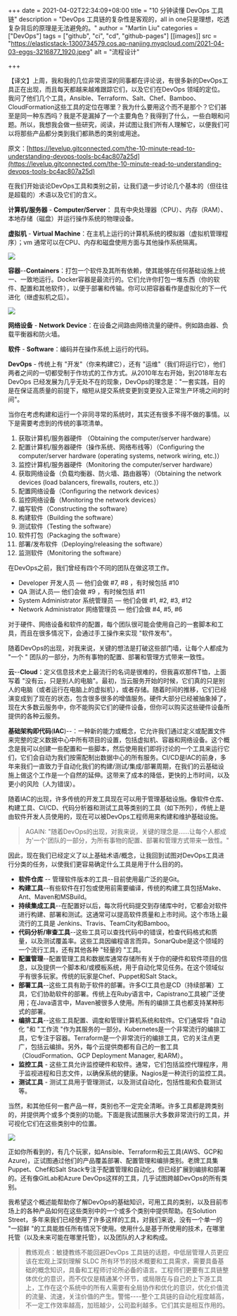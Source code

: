 +++
date = 2021-04-02T22:34:09+08:00
title = "10 分钟读懂 DevOps 工具链"
description = "DevOps 工具链的复杂性是客观的，all in one只是理想，吃透复杂背后的原理是无法避免的。"
author = "Martin Liu"
categories = ["DevOps"]
tags = ["github", "ci", "cd", "github-pages"]
[[images]]
  src = "https://elasticstack-1300734579.cos.ap-nanjing.myqcloud.com/2021-04-03-eggs-3216877_1920.jpeg"
  alt = "流程设计"

+++

【译文】上周，我和我的几位非常资深的同事都在评论说，有很多新的DevOps工具正在出现，而且每天都越来越难跟踪它们，以及它们在DevOps 领域的定位。我问了他们几个工具，Ansible、Terraform、Salt、Chef、Bamboo、CloudFormation这些工具的定位在哪里？我为什么要用这个而不是那个？它们甚至是同一种东西吗？我是不是漏掉了一个主要角色？我得到了什么，一些白眼和问题。所以，我想我会做一些研究，阅读，并试图让我们所有人理解它，以便我们可以将那些产品都分类到我们都熟悉的类别或用途。

原文：[https://levelup.gitconnected.com/the-10-minute-read-to-understanding-devops-tools-bc4ac807a25d](https://levelup.gitconnected.com/the-10-minute-read-to-understanding-devops-tools-bc4ac807a25d)

<!--more-->

在我们开始谈论DevOps工具和类别之前，让我们退一步讨论几个基本的（但往往是超载的）术语以及它们的含义。

**计算机/服务器**  - **Computer/Server**： 具有中央处理器（CPU）、内存（RAM）、本地存储（磁盘）并运行操作系统的物理设备。

**虚拟机** - **Virtual Machine**：在主机上运行的计算机系统的模拟器（虚拟机管理程序）；vm 通常可以在CPU、内存和磁盘使用方面与其他操作系统隔离。

![](https://elasticstack-1300734579.cos.ap-nanjing.myqcloud.com/2021-04-02-0-cuHFPvnmr141Dfcc.png)

**容器**--**Containers**：打包一个软件及其所有依赖，使其能够在任何基础设施上统一、一致地运行。Docker容器是最流行的。它们允许你打包一堆东西（你的软件、配置和其他软件），以便于部署和传输。你可以把容器看作是虚拟化的下一代进化（继虚拟机之后）。

![](https://elasticstack-1300734579.cos.ap-nanjing.myqcloud.com/2021-04-02-0-hWRNCynYRFw2KCxn.png)

**网络设备** - **Network Device**：在设备之间路由网络流量的硬件。例如路由器、负载平衡器和防火墙。

**软件** - **Software**：编码并在操作系统上运行的代码。

**DevOps** - 传统上有 "开发"（你来构建它），还有 "运维"（我们将运行它），他们两者之间的一切都受制于作坊式的工作方式。从2010年左右开始，到2018年左右DevOps 已经发展为几乎无处不在的现象，DevOps的理念是："一套实践，目的是在保证高质量的前提下，缩短从提交系统变更到变更投入正常生产环境之间的时间"。

当你在考虑构建和运行一个非同寻常的系统时，其实还有很多不得不做的事情。以下是需要考虑到的传统的事项清单。

1. 获取计算机/服务器硬件 （Obtaining the computer/server hardware）
2. 配置计算机/服务器硬件（操作系统、网络布线等）（Configuring the computer/server hardware (operating systems, network wiring, etc.)）
3. 监控计算机/服务器硬件（Monitoring the computer/server hardware）
4. 获取网络设备（负载均衡器、防火墙、路由器等）（Obtaining the network devices (load balancers, firewalls, routers, etc.)）
5. 配置网络设备（Configuring the network devices）
6. 监控网络设备（Monitoring the network devices）
7. 编写软件（Constructing the software）
8. 构建软件（Building the software）
9. 测试软件（Testing the software）
10. 软件打包（Packaging the software）
11. 部署/发布软件（Deploying/releasing the software）
12. 监测软件（Monitoring the software）

在DevOps之前，我们曾经有四个不同的团队在做这项工作。

- Developer 开发人员 — 他们会做  #7, #8 ，有时候包括 #10
- QA 测试人员— 他们会做 #9 ，有时候包括  #11
- System Administrator 系统管理员 — 他们会做  #1, #2, #3, #12
- Network Administrator 网络管理员 — 他们会做 #4, #5, #6

对于硬件、网络设备和软件的配置，每个团队很可能会使用自己的一套脚本和工具，而且在很多情况下，会通过手工操作来实现 "软件发布"。

随着DevOps的出现，对我来说，关键的想法是打破这些部门墙，让每个人都成为 "一个 " 团队的一部分，为所有事物的配置、部署和管理方式带来一致性。

**云**--**Cloud**：定义信息技术史上最流行的名词是很难的，但我喜欢那件T恤，上面写着 "没有云，只是别人的电脑"。最初，当云服务开始的时候，它们真的只是别人的电脑（或者运行在电脑上的虚拟机），或者存储。随着时间的推移，它们已经演变成到了现在的状态，包含很多很多的增值服务。硬件大部分已经被抽象掉了，现在大多数云服务中，你不能购买它们的硬件设备，但你可以购买这些硬件设备所提供的各种云服务。

**基础架构即代码**(**IAC**)--：一种新的能力或概念，它允许我们通过定义或配置文件来完整的定义数据中心中所有项目的设置，包括虚拟机、容器和网络设备。这个概念是我可以创建一些配置和一些脚本，然后使用我们即将讨论的一个工具来运行它们，它们会自动为我们按需配制出数据中心的所有服务。CI/CD是IAC的前身，多年来我们一直致力于自动化我们的构建/测试/集成/部署周期，在我们的云基础设施上做这个工作是一个自然的延伸。这带来了成本的降低，更快的上市时间，以及更小的风险（人为错误）。

随着IAC的出现，许多传统的开发工具现在可以用于管理基础设施。像软件仓库、构建工具、CI/CD、代码分析器和测试工具等类别的工具（如下所列），传统上是由软件开发人员使用的，现在可以被DevOps工程师用来构建和维护基础设施。

> AGAIN: "随着DevOps的出现，对我来说，关键的理念是......让每个人都成为'一个'团队的一部分，为所有事物的配置、部署和管理方式带来一致性。"

因此，现在我们已经定义了以上基础术语/概念，让我回到试图对DevOps工具进行分类的任务，以使我们更容易确定什么工具是用于什么目的的。

* **软件仓库** -- 管理软件版本的工具--目前使用最广泛的是Git。
* **构建工具**--有些软件在打包或使用前需要编译，传统的构建工具包括Make、Ant、Maven和MSBuild。
* **持续集成工具**--在配置好以后，每次将代码提交到存储库中时，它都会对软件进行构建、部署和测试。这通常可以提高软件质量和上市时间。这个市场上最流行的工具是 Jenkins、Travis、TeamCity和Bamboo。
* **代码分析/审查工具**--这些工具可以查找代码中的错误，检查代码格式和质量，以及测试覆盖率。这些工具因编程语言而异。SonarQube是这个领域的一个流行工具，还有其他各种 "轻量的 "工具。
* **配置管理**--配置管理工具和数据库通常存储所有关于你的硬件和软件项目的信息，以及提供一个脚本和/或模板系统，用于自动化常见任务。在这个领域似乎有很多玩家。传统的玩家是Chef、Puppet和Salt Stack。
* **部署工具**--这些工具有助于软件的部署。许多CI工具也是CD（持续部署）工具，它们协助软件的部署。传统上在Ruby语言中，Capistrano工具被广泛使用；在Java语言中，Maven被很多人使用。所有的编排工具也都支持某种形式的部署。
* **编排工具**--这些工具配置、调度和管理计算机系统和软件。它们通常将 "自动化 "和 "工作流 "作为其服务的一部分。Kubernetes是一个非常流行的编排工具，它专注于容器。Terraform是一个非常流行的编排工具，它的关注点更广，包括云编排。另外，每个云提供商都有自己的一套工具（CloudFormation、GCP Deployment Manager, 和ARM）。
* **监控工具** - 这些工具允许监控硬件和软件。通常，它们包括监控代理程序，用于监视进程和日志文件，以确保系统的健康。Nagios是一种流行的监控工具。
* **测试工具** - 测试工具用于管理测试，以及测试自动化，包括性能和负载测试等。

当然，和其他任何一套产品一样，类别也不一定完全清晰。许多工具都是跨类别的，并提供两个或多个类别的功能。下面是我试图展示大多数非常流行的工具，并可视化它们在这些类别中的位置。

![](https://elasticstack-1300734579.cos.ap-nanjing.myqcloud.com/2021-04-02-1-wTp-r9QJvF-DXGZDZUHmbA.jpeg)

正如你所看到的，有几个玩家，如Ansible、Terraform和云工具(AWS、GCP和Azure)，正试图通过他们的产品覆盖部署、配置管理和编排类别。老牌工具集Puppet、Chef和Salt Stack专注于配置管理和自动化，但已经扩展到编排和部署的。还有像GitLab和Azure DevOps这样的工具，几乎试图跨越DevOps的所有类别。

我希望这个概述能帮助你了解DevOps的基础知识，可用工具的类别，以及目前市场上的各种产品如何在这些类别中的一个或多个类别中提供帮助。在Solution Street，多年来我们已经使用了许多这样的工具，对我们来说，没有一个单一的 "一招鲜 "的工具能胜任所有情况下使用。使用什么是基于所使用的技术，在哪里托管（以及未来可能在哪里托管），以及团队的人才和构成。

> 教练观点：敏捷教练不能回避DevOps 工具链的话题，中低层管理人员更应该在宏观上深刻理解 SLDC 所有环节的技术概要和工具需求，需要具备基础的概念知识，具备和工程师讨论所必备的语言。工程师们更要有工具链整体优化的意识，而不仅仅是精通某个环节，或局限在与自己的上下游工具上，工作在这个系统中的所有人需要有全局协作和优化的意识，优化价值流的流量、流速，关注价值的产生。警惕----整个工具链的自动化程度越高，不一定工作效率越高，加班越少，公司盈利越多。它们其实是相互作用的。

